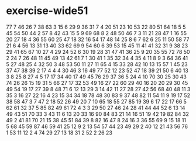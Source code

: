 # exercise-wide51
77
7
46
26
7
38
63
3
15
6
29
9
36
31
7
4
20
51
23
10
53
22
80
51
64
18
5
5
45
54
50
44
2
57
8
42
43
15
5
9
69
68
8
2
48
50
46
7
3
11
21
28
47
1
16
55
20
27
18
4
36
55
60
25
47
18
32
16
54
17
48
14
25
8
6
7
62
6
25
11
50
58
77
21
6
4
56
13
31
13
40
33
62
69
9
54
60
6
39
53
15
45
11
41
41
32
31
9
38
23
29
41
65
67
10
27
4
29
24
52
6
30
19
28
31
47
41
36
25
9
20
35
55
72
78
50
2
24
7
26
48
11
45
49
13
42
61
7
1
30
41
1
35
32
34
4
35
4
11
8
9
3
64
36
41
5
27
48
25
4
32
50
3
48
53
50
11
27
11
65
4
15
33
28
42
10
13
15
57
1
45
23
37
47
38
39
2
17
4
4
4
30
46
3
16
49
77
52
12
23
52
47
18
39
21
50
6
40
13
3
8
25
8
27
4
5
17
17
34
40
17
49
45
76
29
37
36
5
24
4
10
70
30
25
30
43
74
26
26
15
19
31
5
66
27
17
32
53
49
16
27
22
60
29
40
16
20
20
29
30
45
49
54
19
17
27
39
8
48
71
6
12
13
29
3
14
42
11
27
28
27
42
56
68
40
48
11
3
35
3
16
27
22
16
4
23
15
34
34
18
78
48
30
83
9
37
48
82
11
54
11
9
19
17
52
38
58
47
3
7
47
2
18
52
26
49
20
7
10
65
18
55
27
85
19
39
6
17
22
17
66
5
62
61
32
37
5
85
82
49
61
72
4
3
3
29
50
27
46
24
28
41
44
44
52
6
13
14
49
43
51
70
33
3
43
11
6
13
20
33
16
90
84
83
21
14
16
51
19
42
19
82
84
32
49
2
41
81
70
21
15
38
45
51
84
39
8
82
16
47
8
24
16
3
36
55
69
9
15
18
11
5
68
45
59
87
46
59
41
25
12
9
2
13
54
57
44
23
49
29
2
40
12
21
43
56
76
1
53
11
12
2
4
74
29
27
13
18
31
2
52
2
26
23
